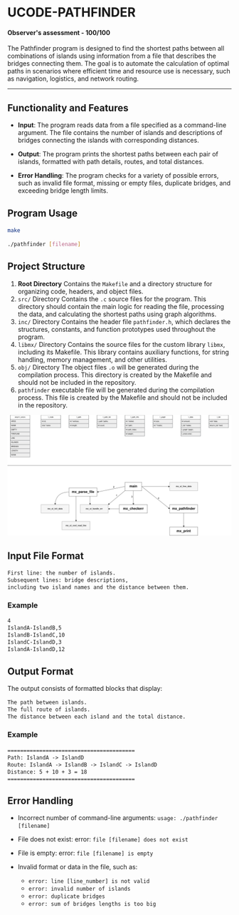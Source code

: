 # UCODE-PATHFINDER
#### Observer's assessment - 100/100
The Pathfinder program is designed to find the shortest paths between all combinations of islands using information 
from a file that describes the bridges connecting them. 
The goal is to automate the calculation of optimal paths in scenarios where efficient time and resource use is necessary,
such as navigation, logistics, and network routing.

---

## Functionality and Features

- **Input**: The program reads data from a file specified as a command-line argument.
  The file contains the number of islands and descriptions of bridges connecting the islands with corresponding distances.


- **Output**: The program prints the shortest paths between each pair of islands, 
  formatted with path details, routes, and total distances.


- **Error Handling**: The program checks for a variety of possible errors, such as invalid file format, 
  missing or empty files, duplicate bridges, and exceeding bridge length limits.

## Program Usage

```bash
make
```
```bash
./pathfinder [filename]
```

## Project Structure

1. **Root Directory**
    Contains the `Makefile` and a directory structure for organizing code, headers, and object files. 
2. `src/` Directory
    Contains the `.c` source files for the program. This directory should contain the main logic for reading the file,
    processing the data, and calculating the shortest paths using graph algorithms.
3. `inc/` Directory
    Contains the header file `pathfinder.h`, which declares the structures, 
    constants, and function prototypes used throughout the program. 
4. `libmx/` Directory
    Contains the source files for the custom library `libmx`, including its Makefile. 
    This library contains auxiliary functions, for string handling, memory management, and other utilities. 
5. `obj/` Directory
    The object files `.o` will be generated during the compilation process. 
    This directory is created by the Makefile and should not be included in the repository.
6. `pathfinder` executable file will be generated during the compilation process.
   This file is created by the Makefile and should not be included in the repository.

![UML](pathfinder.drawio.png)

## Input File Format

    First line: the number of islands.
    Subsequent lines: bridge descriptions, 
    including two island names and the distance between them.

### Example
```
4
IslandA-IslandB,5
IslandB-IslandC,10
IslandC-IslandD,3
IslandA-IslandD,12
```

## Output Format

The output consists of formatted blocks that display:

    The path between islands.
    The full route of islands.
    The distance between each island and the total distance.

### Example
```
========================================
Path: IslandA -> IslandD
Route: IslandA -> IslandB -> IslandC -> IslandD
Distance: 5 + 10 + 3 = 18
========================================
```

## Error Handling

* Incorrect number of command-line arguments: `usage: ./pathfinder [filename]`

* File does not exist: error: `file [filename] does not exist`

* File is empty: error: `file [filename] is empty`

* Invalid format or data in the file, such as:
  * `error: line [line_number] is not valid`
  * `error: invalid number of islands`
  * `error: duplicate bridges`
  * `error: sum of bridges lengths is too big`
